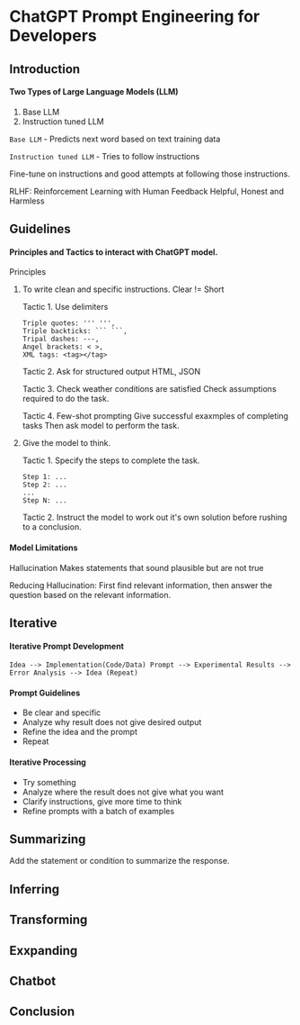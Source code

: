 # ChatGPT Prompt Engineering for Developers

## Introduction

#### Two Types of Large Language Models (LLM)
1. Base LLM
2. Instruction tuned LLM

`Base LLM` - Predicts next word based on text training data

`Instruction tuned LLM` - Tries to follow instructions

Fine-tune on instructions and good attempts at following those instructions.

RLHF: Reinforcement Learning with Human Feedback
Helpful, Honest and Harmless

## Guidelines

#### Principles and Tactics to interact with ChatGPT model.

Principles

1. To write clean and specific instructions. 
    Clear != Short

    Tactic 1. Use delimiters
    
    ```
    Triple quotes: ''' ''',
    Triple backticks: ``` ```,
    Tripal dashes: ---,
    Angel brackets: < >,
    XML tags: <tag></tag>
    ```

    Tactic 2. Ask for structured output
    HTML, JSON

    Tactic 3. Check weather conditions are satisfied
    Check assumptions required to do the task.

    Tactic 4. Few-shot prompting
    Give successful exaxmples of completing tasks
    Then ask model to perform the task.

2. Give the model to think.

    Tactic 1. Specify the steps to complete the task.
     
     ```
     Step 1: ...
     Step 2: ...
     ...
     Step N: ...
     ```
    
    Tactic 2. Instruct the model to work out it's own solution before rushing to a conclusion.

#### Model Limitations

Hallucination
Makes statements that sound plausible
but are not true

Reducing Hallucination:
First find relevant information,
then answer the question based on the relevant information.

## Iterative

#### Iterative Prompt Development

```
Idea --> Implementation(Code/Data) Prompt --> Experimental Results --> Error Analysis --> Idea (Repeat)
```

#### Prompt Guidelines
- Be clear and specific
- Analyze why result does not give desired output
- Refine the idea and the prompt
- Repeat

#### Iterative Processing
- Try something
- Analyze where the result does not give what you want
- Clarify instructions, give more time to think
- Refine prompts with a batch of examples

## Summarizing

Add the statement or condition to summarize the response.

## Inferring

## Transforming

## Exxpanding

## Chatbot

## Conclusion